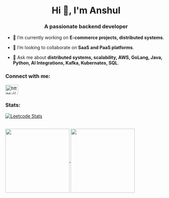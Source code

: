 <h1 align="center">Hi 👋, I'm Anshul</h1>
<h3 align="center">A passionate backend developer</h3>

- 🔭 I’m currently working on **E-commerce projects, distributed systems**.
  
- 👯 I’m looking to collaborate on **SaaS and PaaS platforms**.
  
- 💬 Ask me about **distributed systems, scalability, AWS, GoLang, Java, Python, AI Integrations, Kafka, Kubernates, SQL**.

<h3 align="left">Connect with me:</h3>
<p align="left">
<a href="https://www.linkedin.com/in/anshul-agrawal-8541523a/" target="blank"><img align="center" src="https://raw.githubusercontent.com/rahuldkjain/github-profile-readme-generator/master/src/images/icons/Social/linked-in-alt.svg" alt="https://www.linkedin.com/in/saidheerajv/" height="30" width="40" /></a>
</p>

<h3 align="left">Stats:</h3>

[![Leetcode Stats](https://leetcard.jacoblin.cool/anshul619)](https://leetcode.com/anshul619)

<br/>

<a href="https://github.com/anshul619">
  <img height=200 align="center" src="https://github-readme-stats.vercel.app/api?username=anshul619&hide_rank=true" />
</a>
<a href="https://github.com/anshul619">
  <img height=200 align="center" src="https://github-readme-stats.vercel.app/api/top-langs?username=anshul619&layout=compact&langs_count=8&card_width=320" />
</a>

